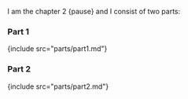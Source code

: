 I am the chapter 2 {pause} and I consist of two parts:

### Part 1
{include src="parts/part1.md"}

### Part 2
{include src="parts/part2.md"}
